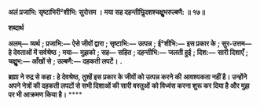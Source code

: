 **अलं प्रजाभि: सृष्टाभिरी²शीभि: सुरोत्तम ।** **मया सह दहन्तीभिॢदशश्चक्षुॢभरुल्बणै: ॥ १७॥** 

**शब्दार्थ** 

**अलम्—** **व्यर्थ** **; प्रजाभि:—** **ऐसे जीवों द्वारा** **; सृष्टाभि:—** **उत्पन्न** **; ई²शीभि:—** **इस प्रकार के** **; सुर-उत्तम—** **हे देवताओं में सर्वश्रेष्ठ** **;** **मया—** **मुझको** **; सह—** **सहित** **; दहन्तीभि:—** **जलती हुई** **; दिश:—** **सारी दिशाएँ** **; चक्षुॢभ:—** **आँखों से** **; उल्बणै:—** **दहकती लपटें।** **.** 

**ब्रह्मा ने रुद्र से कहा : हे देवश्रेष्ठ, तुश्हें इस प्रकार के जीवों को उत्पन्न करने की** **आवश्यकता नहीं है। उन्होंने अपने नेत्रों की दहकती लपटों से सभी दिशाओं की सारी वस्तुओं** **को विध्वंस करना शुरू कर दिया है और मुझ पर भी आक्रमण किया है।** **** 